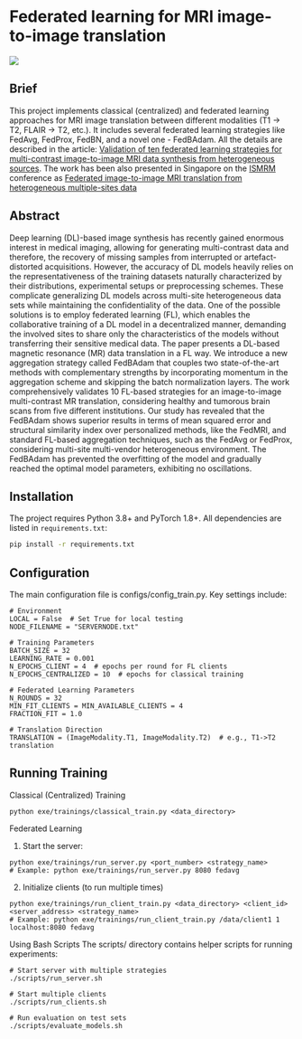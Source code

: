 # Federated learning for MRI image-to-image translation

<img src="./imgs/cover-ismrm.png">

## Brief
This project implements classical (centralized) and federated learning approaches for MRI image translation between different modalities (T1 -> T2, FLAIR -> T2, etc.). It includes several federated learning strategies like FedAvg, FedProx, FedBN, and a novel one - FedBAdam. All the details are described in the article: [Validation of ten federated learning strategies for multi-contrast image-to-image MRI data synthesis from heterogeneous sources](https://www.biorxiv.org/content/10.1101/2025.02.09.637305v1.full-text). The work has been also presented in Singapore on the [ISMRM](https://www.ismrm.org/24m/) conference as [Federated image-to-image MRI translation from heterogeneous multiple-sites data](https://archive.ismrm.org/2024/2221.html)


## Abstract 
Deep learning (DL)-based image synthesis has recently gained enormous interest in medical imaging, allowing for generating multi-contrast data and therefore, the recovery of missing samples from interrupted or artefact-distorted acquisitions. However, the accuracy of DL models heavily relies on the representativeness of the training datasets naturally characterized by their distributions, experimental setups or preprocessing schemes. These complicate generalizing DL models across multi-site heterogeneous data sets while maintaining the confidentiality of the data. One of the possible solutions is to employ federated learning (FL), which enables the collaborative training of a DL model in a decentralized manner, demanding the involved sites to share only the characteristics of the models without transferring their sensitive medical data. The paper presents a DL-based magnetic resonance (MR) data translation in a FL way. We introduce a new aggregation strategy called FedBAdam that couples two state-of-the-art methods with complementary strengths by incorporating momentum in the aggregation scheme and skipping the batch normalization layers. The work comprehensively validates 10 FL-based strategies for an image-to-image multi-contrast MR translation, considering healthy and tumorous brain scans from five different institutions. Our study has revealed that the FedBAdam shows superior results in terms of mean squared error and structural similarity index over personalized methods, like the FedMRI, and standard FL-based aggregation techniques, such as the FedAvg or FedProx, considering multi-site multi-vendor heterogeneous environment. The FedBAdam has prevented the overfitting of the model and gradually reached the optimal model parameters, exhibiting no oscillations.

## Installation
The project requires Python 3.8+ and PyTorch 1.8+. All dependencies are listed in `requirements.txt`:

```bash
pip install -r requirements.txt
```
## Configuration
The main configuration file is configs/config_train.py. Key settings include:

```
# Environment
LOCAL = False  # Set True for local testing
NODE_FILENAME = "SERVERNODE.txt"

# Training Parameters
BATCH_SIZE = 32
LEARNING_RATE = 0.001
N_EPOCHS_CLIENT = 4  # epochs per round for FL clients
N_EPOCHS_CENTRALIZED = 10  # epochs for classical training

# Federated Learning Parameters
N_ROUNDS = 32
MIN_FIT_CLIENTS = MIN_AVAILABLE_CLIENTS = 4
FRACTION_FIT = 1.0

# Translation Direction
TRANSLATION = (ImageModality.T1, ImageModality.T2)  # e.g., T1->T2 translation
```


## Running Training
Classical (Centralized) Training

```python exe/trainings/classical_train.py <data_directory>```

Federated Learning
1. Start the server:
```
python exe/trainings/run_server.py <port_number> <strategy_name>
# Example: python exe/trainings/run_server.py 8080 fedavg
```
2. Initialize clients (to run multiple times)
```
python exe/trainings/run_client_train.py <data_directory> <client_id> <server_address> <strategy_name>
# Example: python exe/trainings/run_client_train.py /data/client1 1 localhost:8080 fedavg
```

Using Bash Scripts
The scripts/ directory contains helper scripts for running experiments:
```
# Start server with multiple strategies
./scripts/run_server.sh

# Start multiple clients
./scripts/run_clients.sh

# Run evaluation on test sets
./scripts/evaluate_models.sh
```
